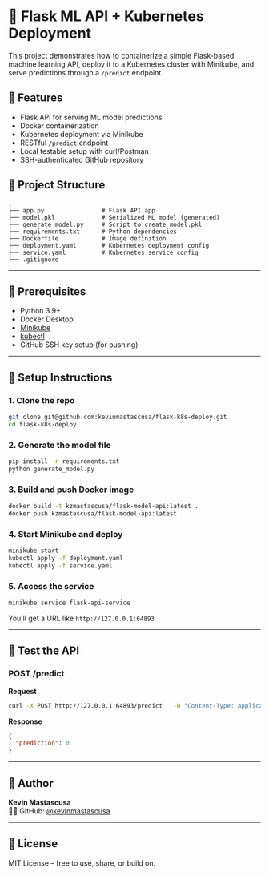 # 🐳 Flask ML API + Kubernetes Deployment

This project demonstrates how to containerize a simple Flask-based machine learning API, deploy it to a Kubernetes cluster with Minikube, and serve predictions through a `/predict` endpoint.

## 🚀 Features
- Flask API for serving ML model predictions
- Docker containerization
- Kubernetes deployment via Minikube
- RESTful `/predict` endpoint
- Local testable setup with curl/Postman
- SSH-authenticated GitHub repository

## 📁 Project Structure

```
.
├── app.py                # Flask API app
├── model.pkl             # Serialized ML model (generated)
├── generate_model.py     # Script to create model.pkl
├── requirements.txt      # Python dependencies
├── Dockerfile            # Image definition
├── deployment.yaml       # Kubernetes deployment config
├── service.yaml          # Kubernetes service config
└── .gitignore
```

---

## 🧰 Prerequisites

- Python 3.9+
- Docker Desktop
- [Minikube](https://minikube.sigs.k8s.io/docs/start/)
- [kubectl](https://kubernetes.io/docs/tasks/tools/)
- GitHub SSH key setup (for pushing)

---

## 🔧 Setup Instructions

### 1. Clone the repo
```bash
git clone git@github.com:kevinmastascusa/flask-k8s-deploy.git
cd flask-k8s-deploy
```

### 2. Generate the model file
```bash
pip install -r requirements.txt
python generate_model.py
```

### 3. Build and push Docker image
```bash
docker build -t kzmastascusa/flask-model-api:latest .
docker push kzmastascusa/flask-model-api:latest
```

### 4. Start Minikube and deploy
```bash
minikube start
kubectl apply -f deployment.yaml
kubectl apply -f service.yaml
```

### 5. Access the service
```bash
minikube service flask-api-service
```

You’ll get a URL like `http://127.0.0.1:64893`

---

## 📡 Test the API

### POST /predict

**Request**
```bash
curl -X POST http://127.0.0.1:64893/predict   -H "Content-Type: application/json"   -d '{"features": [1, 2]}'
```

**Response**
```json
{
  "prediction": 0
}
```

---

## 🧠 Author

**Kevin Mastascusa**  
🧑‍💻 GitHub: [@kevinmastascusa](https://github.com/kevinmastascusa)

---

## 📄 License

MIT License – free to use, share, or build on.
